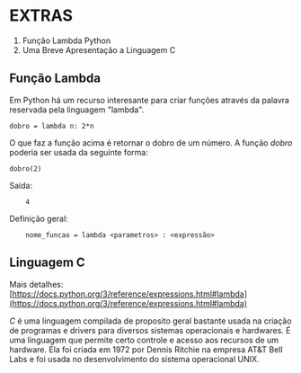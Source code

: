 
# EXTRAS

1. Função Lambda Python
2. Uma Breve Apresentação a Linguagem C


## Função Lambda

Em Python há um recurso interesante para criar funções através da palavra reservada pela linguagem "lambda".

```
dobro = lambda n: 2*n
```

O que faz a função acima é retornar o dobro de um número. A função *dobro* poderia ser usada da seguinte forma:

```
dobro(2)
```

Saída:

```
	4
```

Definição geral:

```
	nome_funcao = lambda <parametros> : <expressão>
```

## Linguagem C

Mais detalhes: [https://docs.python.org/3/reference/expressions.html#lambda](https://docs.python.org/3/reference/expressions.html#lambda)

*C* é uma linguagem compilada de proposito geral bastante usada na criação de programas e drivers para diversos sistemas operacionais e hardwares. É uma linguagem que permite certo controle e acesso aos recursos de um hardware. Ela foi criada em 1972 por Dennis Ritchie na empresa AT&T Bell Labs e foi usada no desenvolvimento do sistema operacional UNIX.


